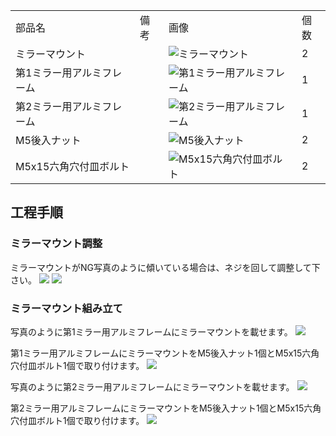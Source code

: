 <table class="packing-list">
    <tbody>
        <tr>
            <td>部品名</td>
            <td>備考</td>
            <td class="packing-img">画像</td>
            <td>個数</td>
        </tr>
        <tr>
            <td>ミラーマウント</td>
            <td></td>
            <td><img src="./images/011/packing/036.jpg" alt="ミラーマウント"/></td>
            <td>2</td>
        </tr>
        <tr>
            <td>第1ミラー用アルミフレーム</td>
            <td></td>
            <td><img src="./images/011/packing/037.jpg" alt="第1ミラー用アルミフレーム"/></td>
            <td>1</td>
        </tr>
        <tr>
            <td>第2ミラー用アルミフレーム</td>
            <td></td>
            <td><img src="./images/011/packing/038.jpg" alt="第2ミラー用アルミフレーム"/></td>
            <td>1</td>
        </tr>
        <tr>
            <td>M5後入ナット</td>
            <td></td>
            <td><img src="./images/011/packing/139.jpg" alt="M5後入ナット"/></td>
            <td>2</td>
        </tr>
        <tr>
            <td>M5x15六角穴付皿ボルト</td>
            <td></td>
            <td><img src="./images/011/packing/149.jpg" alt="M5x15六角穴付皿ボルト"/></td>
            <td>2</td>
        </tr>
    </tbody>
</table>

## 工程手順

### ミラーマウント調整

ミラーマウントがNG写真のように傾いている場合は、ネジを回して調整して下さい。
<img src="./images/011/000.jpg"/>
<img src="./images/011/001.jpg"/>

### ミラーマウント組み立て

写真のように第1ミラー用アルミフレームにミラーマウントを載せます。
<img src="./images/011/002.jpg"/>

第1ミラー用アルミフレームにミラーマウントをM5後入ナット1個とM5x15六角穴付皿ボルト1個で取り付けます。
<img src="./images/011/003.jpg"/>

写真のように第2ミラー用アルミフレームにミラーマウントを載せます。
<img src="./images/011/004.jpg"/>

第2ミラー用アルミフレームにミラーマウントをM5後入ナット1個とM5x15六角穴付皿ボルト1個で取り付けます。
<img src="./images/011/005.jpg"/>
